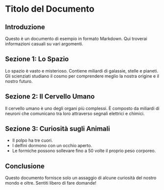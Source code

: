 # Titolo del Documento

## Introduzione
Questo è un documento di esempio in formato Markdown. Qui troverai informazioni casuali su vari argomenti.

## Sezione 1: Lo Spazio
Lo spazio è vasto e misterioso. Contiene miliardi di galassie, stelle e pianeti. Gli scienziati studiano il cosmo per comprendere meglio la nostra origine e il nostro futuro.

## Sezione 2: Il Cervello Umano
Il cervello umano è uno degli organi più complessi. È composto da miliardi di neuroni che comunicano tra loro attraverso segnali elettrici e chimici.

## Sezione 3: Curiosità sugli Animali
- Il polpo ha tre cuori.
- I delfini dormono con un occhio aperto.
- Le formiche possono sollevare fino a 50 volte il proprio peso corporeo.

## Conclusione
Questo documento fornisce solo un assaggio di alcune curiosità del nostro mondo e oltre. Sentiti libero di fare domande!
